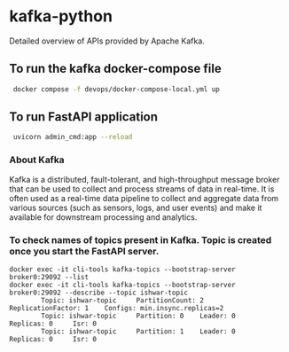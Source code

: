 # kafka-python
Detailed overview of APIs provided by Apache Kafka. 

## To run the kafka docker-compose file

```bash
 docker compose -f devops/docker-compose-local.yml up  
```
## To run FastAPI application

```bash
 uvicorn admin_cmd:app --reload
```

### About Kafka
Kafka is a distributed, fault-tolerant, and high-throughput message broker that can be used to collect and process streams of data in real-time. It is often used as a real-time data pipeline to collect and aggregate data from various sources (such as sensors, logs, and user events) and make it available for downstream processing and analytics.

### To check names of topics present in Kafka. Topic is created once you start the FastAPI server. 
``` 
docker exec -it cli-tools kafka-topics --bootstrap-server broker0:29092 --list
docker exec -it cli-tools kafka-topics --bootstrap-server broker0:29092 --describe --topic ishwar-topic
        Topic: ishwar-topic     PartitionCount: 2       ReplicationFactor: 1    Configs: min.insync.replicas=2
        Topic: ishwar-topic     Partition: 0    Leader: 0       Replicas: 0     Isr: 0
        Topic: ishwar-topic     Partition: 1    Leader: 0       Replicas: 0     Isr: 0

```